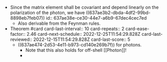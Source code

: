 - Since the matrix element shall be covariant and depend linearly on the polarization of the photon, we have ((637ae3b2-dbda-4df2-99bd-8898eb7feb07))
  id:: 637ae38e-ce30-44e7-a6b9-67dec4cec7ed
	- Also derivable from the Feynman rules.
- Theorem #card
  card-last-interval:: 10
  card-repeats:: 2
  card-ease-factor:: 2.46
  card-next-schedule:: 2022-12-25T11:54:29.828Z
  card-last-reviewed:: 2022-12-15T11:54:29.828Z
  card-last-score:: 5
	- ((637ae474-2d53-4e11-b973-cd140e269b7f)) for photons.
		- Note that this also holds for off-shell [[Photon]]!
		-